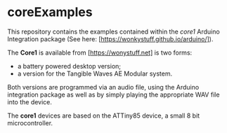 # coreExamples

This repository contains the examples contained within the _core1_ Arduino Integration package (See here: [https://wonkystuff.github.io/arduino/]).

The **Core1** is available from [https://wonystuff.net] is two forms:

- a battery powered desktop version;
- a version for the Tangible Waves AE Modular system.

Both versions are programmed via an audio file, using the Arduino integration package as well as by simply playing the appropriate WAV file into the device.

The **core1** devices are based on the ATTiny85 device, a small 8 bit microcontroller.
